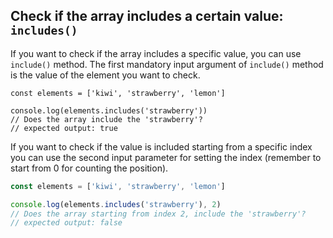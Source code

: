 ## Check if the array includes a certain value: `includes()`

If you want to check if the array includes a specific value, you can use `include()` method. The first mandatory input argument of `include()` method is the value of the element you want to check.

```javascritpt
const elements = ['kiwi', 'strawberry', 'lemon']

console.log(elements.includes('strawberry'))
// Does the array include the 'strawberry'?
// expected output: true
```

If you want to check if the value is included starting from a specific index you can use the second input parameter for setting the index (remember to start from 0 for counting the position).

```javascript
const elements = ['kiwi', 'strawberry', 'lemon']

console.log(elements.includes('strawberry'), 2)
// Does the array starting from index 2, include the 'strawberry'?
// expected output: false
```
